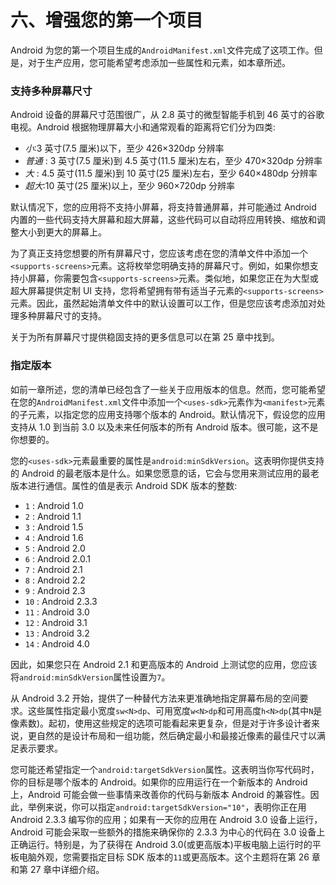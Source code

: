 # 六、增强您的第一个项目

Android 为您的第一个项目生成的`AndroidManifest.xml`文件完成了这项工作。但是，对于生产应用，您可能希望考虑添加一些属性和元素，如本章所述。

### 支持多种屏幕尺寸

Android 设备的屏幕尺寸范围很广，从 2.8 英寸的微型智能手机到 46 英寸的谷歌电视。Android 根据物理屏幕大小和通常观看的距离将它们分为四类:

*   *小*:3 英寸(7.5 厘米)以下，至少 426×320dp 分辨率
*   *普通* : 3 英寸(7.5 厘米)到 4.5 英寸(11.5 厘米)左右，至少 470×320dp 分辨率
*   *大* : 4.5 英寸(11.5 厘米)到 10 英寸(25 厘米)左右，至少 640×480dp 分辨率
*   *超大*:10 英寸(25 厘米)以上，至少 960×720dp 分辨率

默认情况下，您的应用将不支持小屏幕，将支持普通屏幕，并可能通过 Android 内置的一些代码支持大屏幕和超大屏幕，这些代码可以自动将应用转换、缩放和调整大小到更大的屏幕上。

为了真正支持您想要的所有屏幕尺寸，您应该考虑在您的清单文件中添加一个`<supports-screens>`元素。这将枚举您明确支持的屏幕尺寸。例如，如果你想支持小屏幕，你需要包含`<supports-screens>`元素。类似地，如果您正在为大型或超大屏幕提供定制 UI 支持，您将希望拥有带有适当子元素的`<supports-screens>`元素。因此，虽然起始清单文件中的默认设置可以工作，但是您应该考虑添加对处理多种屏幕尺寸的支持。

关于为所有屏幕尺寸提供稳固支持的更多信息可以在第 25 章中找到。

### 指定版本

如前一章所述，您的清单已经包含了一些关于应用版本的信息。然而，您可能希望在您的`AndroidManifest.xml`文件中添加一个`<uses-sdk>`元素作为`<manifest>`元素的子元素，以指定您的应用支持哪个版本的 Android。默认情况下，假设您的应用支持从 1.0 到当前 3.0 以及未来任何版本的所有 Android 版本。很可能，这不是你想要的。

您的`<uses-sdk>`元素最重要的属性是`android:minSdkVersion`。这表明你提供支持的 Android 的最老版本是什么。如果您愿意的话，它会与您用来测试应用的最老版本进行通信。属性的值是表示 Android SDK 版本的整数:

*   `1` : Android 1.0
*   `2` : Android 1.1
*   `3` : Android 1.5
*   `4` : Android 1.6
*   `5` : Android 2.0
*   `6` : Android 2.0.1
*   `7` : Android 2.1
*   `8` : Android 2.2
*   `9` : Android 2.3
*   `10` : Android 2.3.3
*   `11` : Android 3.0
*   `12` : Android 3.1
*   `13` : Android 3.2
*   `14` : Android 4.0

因此，如果您只在 Android 2.1 和更高版本的 Android 上测试您的应用，您应该将`android:minSdkVersion`属性设置为`7`。

从 Android 3.2 开始，提供了一种替代方法来更准确地指定屏幕布局的空间要求。这些属性指定最小宽度`sw<N>dp`、可用宽度`w<N>dp`和可用高度`h<N>dp`(其中`N`是像素数)。起初，使用这些规定的选项可能看起来更复杂，但是对于许多设计者来说，更自然的是设计布局和一组功能，然后确定最小和最接近像素的最佳尺寸以满足表示要求。

您可能还希望指定一个`android:targetSdkVersion`属性。这表明当你写代码时，你的目标是哪个版本的 Android。如果你的应用运行在一个新版本的 Android 上，Android 可能会做一些事情来改善你的代码与新版本 Android 的兼容性。因此，举例来说，你可以指定`android:targetSdkVersion="10"`，表明你正在用 Android 2.3.3 编写你的应用；如果有一天你的应用在 Android 3.0 设备上运行，Android 可能会采取一些额外的措施来确保你的 2.3.3 为中心的代码在 3.0 设备上正确运行。特别是，为了获得在 Android 3.0(或更高版本)平板电脑上运行时的平板电脑外观，您需要指定目标 SDK 版本的`11`或更高版本。这个主题将在第 26 章和第 27 章中详细介绍。